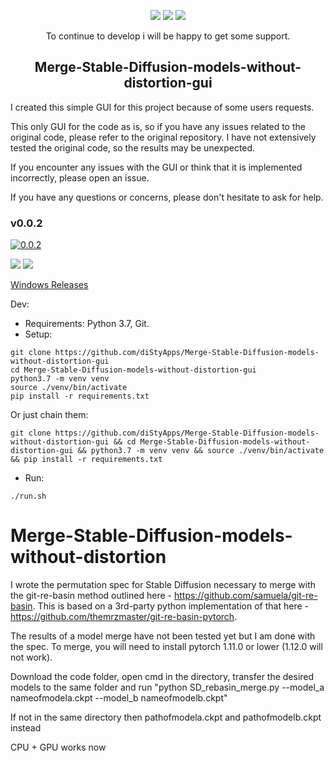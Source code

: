 <div align="center">

  [![](media/svg/patreon.svg)](https://www.patreon.com/distyx)
  [![](media/svg/buymeacoffee.svg)](https://www.buymeacoffee.com/disty)
  [![](media/svg/kofi.svg)](https://ko-fi.com/disty)

  To continue to develop i will be happy to get some support.

## Merge-Stable-Diffusion-models-without-distortion-gui
</div>



I created this simple GUI for this project because of some users requests.


This only GUI for the code as is, so if you have any issues related to the original code,
please refer to the original repository. I have not extensively tested the original code,
so the results may be unexpected.


If you encounter any issues with the GUI or think that it is implemented incorrectly,
please open an issue.

If you have any questions or concerns, please don't hesitate to ask for help.

### v0.0.2

[![0.0.2](media/preview/yt_0.0.2..png)](https://youtu.be/ePZzmMFb8Po "0.0.2")

<img src="media/preview/2_.0.0.2.png">

<img src="media/preview/3_0.0.2.png">


[Windows Releases](https://github.com/diStyApps/Merge-Stable-Diffusion-models-without-distortion-gui/releases)

Dev:
- Requirements: Python 3.7, Git.
- Setup:
```
git clone https://github.com/diStyApps/Merge-Stable-Diffusion-models-without-distortion-gui
cd Merge-Stable-Diffusion-models-without-distortion-gui
python3.7 -m venv venv
source ./venv/bin/activate
pip install -r requirements.txt
```
Or just chain them:
```
git clone https://github.com/diStyApps/Merge-Stable-Diffusion-models-without-distortion-gui && cd Merge-Stable-Diffusion-models-without-distortion-gui && python3.7 -m venv venv && source ./venv/bin/activate && pip install -r requirements.txt
```
- Run:
```
./run.sh
```

# Merge-Stable-Diffusion-models-without-distortion
I wrote the permutation spec for Stable Diffusion necessary to merge with the git-re-basin method outlined here - https://github.com/samuela/git-re-basin.
This is based on a 3rd-party python implementation of that here - https://github.com/themrzmaster/git-re-basin-pytorch.

The results of a model merge have not been tested yet but I am done with the spec.
To merge, you will need to install pytorch 1.11.0 or lower (1.12.0 will not work).

Download the code folder, open cmd in the directory, transfer the desired models to the same folder and run
"python SD_rebasin_merge.py --model_a nameofmodela.ckpt --model_b nameofmodelb.ckpt"

If not in the same directory then
pathofmodela.ckpt and pathofmodelb.ckpt instead

CPU + GPU works now

